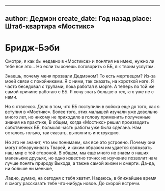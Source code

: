 
---
author: Дедмэн
create_date: Год назад
place: Штаб-квартира «Мостикс»
---

# Бридж-Бэби


Смотри, я как бы недавно в «Мостиксе» и понятия не имею, нужно ли тебе все это... Но если ты хочешь поговорить о ББ, я к твоим услугам.


Знаешь, почему меня прозвали Дедмэном? То есть мертвецом? Из-за моей связи с покойниками. Я с ними, так сказать, на короткой ноге. Я часто беседовал с трупами, пока работал в морге. А теперь по той же самой причине работаю с ББ. Я хочу знать больше о тех, кто уже не с нами.


Но я отвлекся. Дело в том, что ББ поступили в войска еще до того, как я вступил в «Мостикс». Более того, этих малышей изучали уже довольно много лет, но никому не приходило в голову применить полученные знания на практике, В общем, когда «Мостикс» решил производить собственных ББ, большая часть работы уже была сделана. Нам осталось только, так сказать, выполнить инструкцию.


Но это не значит, что мы понимаем, как все это устроено. Почему они могут обнаруживать Тварей, и каким образом им удается связывать наш мир с той стороной. В общем, мы еще много не знаем о наших маленьких друзьях, но одно известно точно: их изучение позволит нам лучше понять природу Выхода, а также самой жизни и смерти. Да-да, ни больше ни меньше,


Ладно, думаю, на сегодня с тебя хватит. Надеюсь, в ближайшее время я смогу рассказать тебе что-нибудь новое. До скорой встречи.




